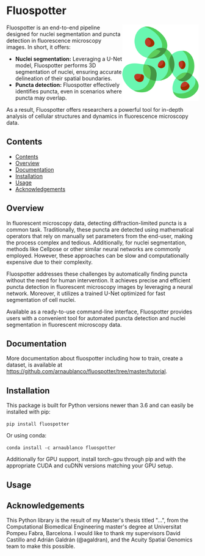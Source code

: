 # Fluospotter

<img src="logo.png" width="200px" align="right" alt="Logo of Fluospotter">

Fluospotter is an end-to-end pipeline designed for nuclei segmentation and puncta detection in fluorescence microscopy images. In short, it offers:

* **Nuclei segmentation:** Leveraging a U-Net model, Fluospotter performs 3D segmentation of nuclei, ensuring accurate delineation of their spatial boundaries.
* **Puncta detection:** Fluospotter effectively identifies puncta, even in scenarios where puncta may overlap.

As a result, Fluospotter offers researchers a powerful tool for in-depth analysis of cellular structures and dynamics in fluorescence microscopy data.

## Contents

- [Contents](#contents)
- [Overview](#overview)
- [Documentation](#documentation)
- [Installation](#installation)
- [Usage](#usage)
- [Acknowledgements](#acknowledgements)

## Overview

In fluorescent microscopy data, detecting diffraction-limited puncta is a common task. Traditionally, these puncta are detected using mathematical operators that rely on manually set parameters from the end-user, making the process complex and tedious. Additionally, for nuclei segmentation, methods like Cellpose or other similar neural networks are commonly employed. However, these approaches can be slow and computationally expensive due to their complexity.

Fluospotter addresses these challenges by automatically finding puncta without the need for human intervention. It achieves precise and efficient puncta detection in fluorescent microscopy images by leveraging a neural network. Moreover, it utilizes a trained U-Net optimized for fast segmentation of cell nuclei.

Available as a ready-to-use command-line interface, Fluospotter provides users with a convenient tool for automated puncta detection and nuclei segmentation in fluorescent microscopy data.

## Documentation

More documentation about fluospotter including how to train, create a dataset, is available at https://github.com/arnaublanco/fluospotter/tree/master/tutorial.

## Installation

This package is built for Python versions newer than 3.6 and can easily be installed with pip:

``pip install fluospotter``

Or using conda:

``conda install -c arnaublanco fluospotter``

Additionally for GPU support, install torch-gpu through pip and with the appropriate CUDA and cuDNN versions matching your GPU setup.

## Usage

## Acknowledgements

This Python library is the result of my Master's thesis titled "...", from the Computational Biomedical Engineering master's degree at Universitat Pompeu Fabra, Barcelona. I would like to thank my supervisors David Castillo and Adrián Galdrán (@agaldran), and the Acuity Spatial Genomics team to make this possible.